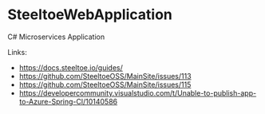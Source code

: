 # SteeltoeWebApplication
C# Microservices Application


Links:
* https://docs.steeltoe.io/guides/
* https://github.com/SteeltoeOSS/MainSite/issues/113
* https://github.com/SteeltoeOSS/MainSite/issues/115
* https://developercommunity.visualstudio.com/t/Unable-to-publish-app-to-Azure-Spring-Cl/10140586

